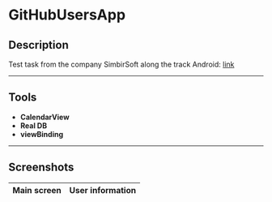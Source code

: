 # GitHubUsersApp

## Description

Test task from the company SimbirSoft along the track Android: [link](https://disk.yandex.ru/i/3XNou5XN6i2viA)

---

## Tools

- **CalendarView**<br/>
- **Real DB**<br/>
- **viewBinding**<br/>
---
## Screenshots

Main screen | User information
---|---

